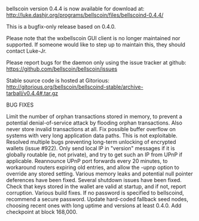 bellscoin version 0.4.4 is now available for download at:
http://luke.dashjr.org/programs/bellscoin/files/bellscoind-0.4.4/

This is a bugfix-only release based on 0.4.0.

Please note that the wxbellscoin GUI client is no longer maintained nor supported. If someone would like to step up to maintain this, they should contact Luke-Jr.

Please report bugs for the daemon only using the issue tracker at github:
https://github.com/bellscoin/bellscoin/issues

Stable source code is hosted at Gitorious:
http://gitorious.org/bellscoin/bellscoind-stable/archive-tarball/v0.4.4#.tar.gz

BUG FIXES

Limit the number of orphan transactions stored in memory, to prevent a potential denial-of-service attack by flooding orphan transactions. Also never store invalid transactions at all.
Fix possible buffer overflow on systems with very long application data paths. This is not exploitable.
Resolved multiple bugs preventing long-term unlocking of encrypted wallets (issue #922).
Only send local IP in "version" messages if it is globally routable (ie, not private), and try to get such an IP from UPnP if applicable.
Reannounce UPnP port forwards every 20 minutes, to workaround routers expiring old entries, and allow the -upnp option to override any stored setting.
Various memory leaks and potential null pointer deferences have been
fixed.
Several shutdown issues have been fixed.
Check that keys stored in the wallet are valid at startup, and if not,
report corruption.
Various build fixes.
If no password is specified to bellscoind, recommend a secure password.
Update hard-coded fallback seed nodes, choosing recent ones with long uptime and versions at least 0.4.0.
Add checkpoint at block 168,000.

